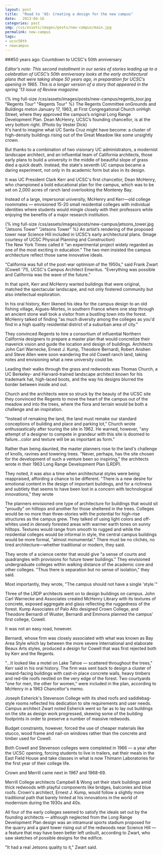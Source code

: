 ```yaml
---
layout: post
title:  "Road to '65: Creating a design for the new campus"
date:   2013-04-16
categories: past
img: /css/assets/images/posts/new-campus/main.jpg
permalink: new-campus
tags: 
- ucsc50th
- newcampus
---
```

###50 years ago: Countdown to UCSC's 50th anniversary

*Editor’s note: This second installment in our series of stories leading up to a celebration of UCSC’s 50th anniversary looks at the early architectural plans that were taking shape 50 years ago, in preparation for UCSC’s opening in 1965. This is a longer version of a story that appeared in the spring '13 issue of Review magazine.*

<div class="caption">
{% img full-size /css/assets/images/posts/new-campus/regents_tour.jpg "Regents Tour" "Regents Tour" %}
The Regents Committee onGrounds and Buildings meton January 17, 1963, at First Congregational Church onHigh Street, where they approved the campus’s original Long Range Development Plan. Dean McHenry, UCSC’s founding chancellor, is at the very bottom right. (Photo by Vester Dick)</div>It's hard to imagine what UC Santa Cruz might have become: a cluster of high-density buildings rising out of the Great Meadow like some unsightly crown.

But thanks to a combination of two visionary UC administrators, a modernist landscape architect, and an influential team of California architects, those early plans to build a university in the middle of beautiful slope of grass died a quick death. Instead, the state's seventh UC campus became a daring experiment, not only in its academic form but also in its design.

It was UC President Clark Kerr and UCSC's first chancellor, Dean McHenry, who championed a bold educational plan for the campus, which was to be set on 2,000 acres of ranch land overlooking the Monterey Bay.

Instead of a large, impersonal university, McHenry and Kerr—old college roommates — envisioned 15-20 small residential colleges with individual identities where students would mingle closely with their professors while enjoying the benefits of a major research institution.

<div class="caption">
{% img full-size /css/assets/images/posts/new-campus/jetsons_tower.jpg "Jetsons Tower" "Jetsons Tower" %} An artist’s rendering of the proposed tower near Science Hill included in UCSC’s early architectural plans. (Image courtesy of UCSC Physical Planning and Construction)</div>The New York Times called it "an experimental project widely regarded as one of the most exciting in education." The two men insisted the campus architecture reflect those same innovative ideals.

"California was full of the post-war optimism of the 1950s," said Frank Zwart (Cowell '71), UCSC's Campus Architect Emeritus. "Everything was possible and California was the wave of the future."

In that spirit, Kerr and McHenry wanted buildings that were original, matched the spectacular landscape, and not only fostered community but also intellectual exploration.

In his oral history, Kerr likened his idea for the campus design to an old fishing village, Aigues-Mortes, in southern France where one step through an ancient stone wall took a visitor from a bustling town into the forest. McHenry talked of finding "as much diversity among the colleges as you'd find in a high quality residential district of a suburban area of city."

 They convinced Regents to hire a consortium of influential Northern California designers to prepare a master plan that would concretize their maverick vision and guide the location and design of buildings. Architects John Carl Warnecke, Ernest J. Kump, Theodore Bernardi, Robert Anshen and Steve Allen were soon wandering the old Cowell ranch land, taking notes and envisioning what a new university could be.

Leading their walks through the grass and redwoods was Thomas Church, a UC Berkeley- and Harvard-trained landscape architect known for his trademark hat, high-laced boots, and the way his designs blurred the border between inside and out.

Church and the architects were so struck by the beauty of the UCSC site they convinced the Regents to move the heart of the campus out of the meadow and into the trees, where the flora and terrain would be both a challenge and an inspiration.

"Instead of remaking the land, the land must remake our standard conceptions of building and place and parking lot," Church wrote enthusiastically after touring the site in 1962. He warned, however, "any attempt of a designer to compete in grandeur with this site is doomed to failure…color and texture will be as important as form."

Rather than being daunted, the master planners rose to the land's challenge of knolls, ravines and towering trees. "Never, perhaps, has the site chosen for the development of such a venture been so inspiring," the architects wrote in their 1963 Long Range Development Plan (LRDP).

They noted, it was also a time when architectural styles were being reappraised, affording a chance to be different. "There is a new desire for emotional content in the design of important buildings, and for a richness and subtlety that seems to have been lost in a concern with technological innovations," they wrote

The planners envisioned one type of architecture for buildings that would sit "proudly" on hilltops and another for those sheltered in the trees. Colleges would be no more than three-stories with the potential for high-rise structures as the campus grew. They talked of using light colors and off-whites used in densely forested areas with warmer earth tones on sunny hilltops. Textures would range from smooth to rugged and while the residential colleges would be informal in style, the central campus buildings would be more formal, "almost monumental." There must be no clichés, no tired architecture—whether traditional or modern, they said.

They wrote of a science center that would give "a sense of courts and quadrangles with provisions for future tower buildings." They envisioned undergraduate colleges within walking distance of the academic core and other colleges. "Thus there is separation but no sense of isolation," they said.

Most importantly, they wrote, "The campus should not have a single 'style.'"

Three of the LRDP architects went on to design buildings on campus. John Carl Warnecke and Associates created McHenry Library with its textures of concrete, exposed aggregate and glass reflecting the ruggedness of the forest. Kump Associates of Palo Alto designed Crown College, and Theodore Bernardi of Wuster, Bernardi and Emmons planned the campus' first college, Cowell.

It was not an easy road, however.

Bernardi, whose firm was closely associated with what was known as Bay Area Style which lay between the more severe International and elaborate Beaux Arts styles, produced a design for Cowell that was first rejected both by Kerr and the Regents.

 "…It looked like a motel on Lake Tahoe — scattered throughout the trees," Kerr said in his oral history. The firm was sent back to design a cluster of inward-facing buildings with cast-in place concrete walls, heavy timbers and red-tile roofs nestled on the very edge of the forest. Two courtyards "one for men, the other for women," were included in the plan, according to McHenry in a 1963 Chancellor's memo.

Joseph Esherick's Stevenson College with its shed roofs and saddlebag-style rooms reflected his dedication to site requirements and user needs. Campus architect Zwart noted Esherick went so far as to lay out buildings on the site as design work progressed, skewing some of the building footprints in order to preserve a number of massive redwoods.

Budget constraints, however, forced the use of cheaper materials like stucco, wood frame and nail-on windows rather than the concrete and timber used for Cowell.

Both Cowell and Stevenson colleges were completed in 1966 — a year after the UCSC opening, forcing students to live in trailers, eat their meals in the East Field House and take classes in what is now Thimann Laboratories for the first year of their college life.

Crown and Merrill came next in 1967 and 1968-69.

Merrill College architects Campbell & Wong set their stark buildings amid thick redwoods with playful components like bridges, balconies and blue roofs. Crown's architect, Ernest J. Kump, would follow a slightly more traditional path that barely hinted at his innovations in the world of modernism during the 1930s and 40s.

All four of the early colleges seemed to satisfy the ideals set out by the founding architects — although neglected from the Long Range Development Plan design was an intramural sports stadium proposed for the quarry and a giant tower rising out of the redwoods near Science Hill — a feature that may have been better left unbuilt, according to Zwart, who saw sketches of possible designs for the edifice.

"It had a real Jetsons quality to it," Zwart said.